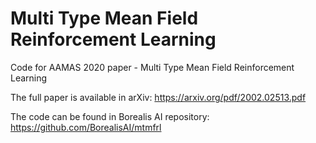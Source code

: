# Multi Type Mean Field Reinforcement Learning
Code for AAMAS 2020 paper - Multi Type Mean Field Reinforcement Learning

The full paper is available in arXiv: https://arxiv.org/pdf/2002.02513.pdf

The code can be found in Borealis AI repository: https://github.com/BorealisAI/mtmfrl
